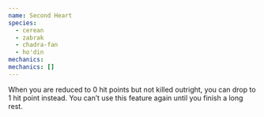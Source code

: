 ```yaml
---
name: Second Heart
species:
  - cerean
  - zabrak
  - chadra-fan
  - ho'din
mechanics:
mechanics: []
---
```

When you are reduced to 0 hit points but not killed outright, you can drop to 1 hit point instead. You can’t use this feature again until you finish a long rest.
